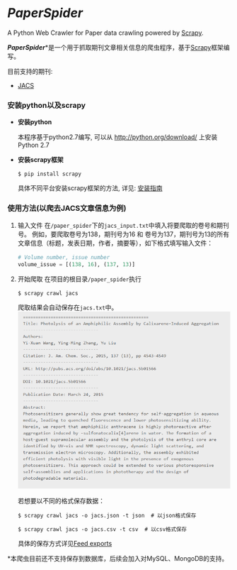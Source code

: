 # *PaperSpider*
A Python Web Crawler for Paper data crawling powered by [Scrapy](http://scrapy.org/).

***PaperSpider****是一个用于抓取期刊文章相关信息的爬虫程序，基于[Scrapy](http://scrapy.org)框架编写。

目前支持的期刊:
- [JACS](http://pubs.acs.org/journal/jacsat)

### 安装python以及scrapy

- **安装python**

    本程序基于python2.7编写, 可以从 http://python.org/download/ 上安装Python 2.7

- **安装scrapy框架**
    ```
    $ pip install scrapy
    ```
    具体不同平台安装scrapy框架的方法, 详见: [安装指南](http://scrapy-chs.readthedocs.io/zh_CN/latest/intro/install.html)

### 使用方法(以爬去JACS文章信息为例)

1. 输入文件
    在`/paper_spider`下的`jacs_input.txt`中填入将要爬取的卷号和期刊号。
    例如，要爬取卷号为138，期刊号为16 和 卷号为137，期刊号为13的所有文章信息（标题，发表日期，作者，摘要等），如下格式填写输入文件：
    ``` python
    # Volume number, issue number
    volume_issue = [(138, 16), (137, 13)]
    ```

2. 开始爬取
   在项目的根目录`/paper_spider`执行
   ``` shell
   $ scrapy crawl jacs
   ```
   爬取结果会自动保存在`jacs.txt`中。
   ![](https://github.com/PytLab/PaperSpider/blob/master/assets/jacs_txt.png)

   若想要以不同的格式保存数据：
   ``` shell
   $ scrapy crawl jacs -o jacs.json -t json  # 以json格式保存
   ```
   ``` shell
   $ scrapy crawl jacs -o jacs.csv -t csv  # 以csv格式保存
   ```
   具体的保存方式详见[Feed exports](http://scrapy-chs.readthedocs.io/zh_CN/latest/topics/feed-exports.html)

\*本爬虫目前还不支持保存到数据库，后续会加入对MySQL、MongoDB的支持。
